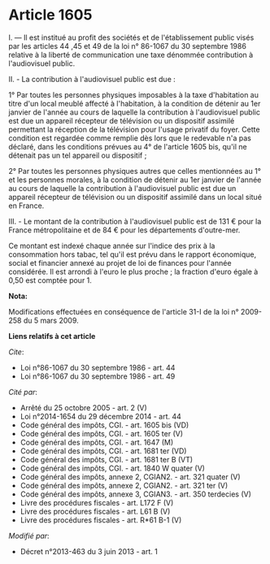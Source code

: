 # Article 1605

I. ― Il est institué au profit des sociétés et de l'établissement public visés par les articles 44 ,45 et 49 de la loi n°
86-1067 du 30 septembre 1986 relative à la liberté de communication une taxe dénommée contribution à l'audiovisuel public. 

II. - La contribution à l'audiovisuel public est due : 

1° Par toutes les personnes physiques imposables à la taxe d'habitation au titre d'un local meublé affecté à l'habitation, à
la condition de détenir au 1er janvier de l'année au cours de laquelle la contribution à l'audiovisuel public est due un
appareil récepteur de télévision ou un dispositif assimilé permettant la réception de la télévision pour l'usage privatif du
foyer. Cette condition est regardée comme remplie dès lors que le redevable n'a pas déclaré, dans les conditions prévues au
4° de l'article 1605 bis, qu'il ne détenait pas un tel appareil ou dispositif ; 

2° Par toutes les personnes physiques autres que celles mentionnées au 1° et les personnes morales, à la condition de détenir
au 1er janvier de l'année au cours de laquelle la contribution à l'audiovisuel public est due un appareil récepteur de
télévision ou un dispositif assimilé dans un local situé en France. 

III. - Le montant de la contribution à l'audiovisuel public est de 131 € pour la France métropolitaine et de 84 € pour les
départements d'outre-mer. 

Ce montant est indexé chaque année sur l'indice des prix à la consommation hors tabac, tel qu'il est prévu dans le rapport
économique, social et financier annexé au projet de loi de finances pour l'année considérée. Il est arrondi à l'euro le plus
proche ; la fraction d'euro égale à 0,50 est comptée pour 1.

**Nota:**

Modifications effectuées en conséquence de l'article 31-I de la loi n° 2009-258 du 5 mars 2009.

**Liens relatifs à cet article**

_Cite_:

  - Loi n°86-1067 du 30 septembre 1986 - art. 44
  - Loi n°86-1067 du 30 septembre 1986 - art. 49

_Cité par_:

  - Arrêté du 25 octobre 2005 - art. 2 (V)
  - Loi n°2014-1654 du 29 décembre 2014 - art. 44
  - Code général des impôts, CGI. - art. 1605 bis (VD)
  - Code général des impôts, CGI. - art. 1605 ter (V)
  - Code général des impôts, CGI. - art. 1647 (M)
  - Code général des impôts, CGI. - art. 1681 ter (VD)
  - Code général des impôts, CGI. - art. 1681 ter B (VT)
  - Code général des impôts, CGI. - art. 1840 W quater (V)
  - Code général des impôts, annexe 2, CGIAN2. - art. 321 quater (V)
  - Code général des impôts, annexe 2, CGIAN2. - art. 321 ter (V)
  - Code général des impôts, annexe 3, CGIAN3. - art. 350 terdecies (V)
  - Livre des procédures fiscales - art. L172 F (V)
  - Livre des procédures fiscales - art. L61 B (V)
  - Livre des procédures fiscales - art. R*61 B-1 (V)

_Modifié par_:

  - Décret n°2013-463 du 3 juin 2013 - art. 1
